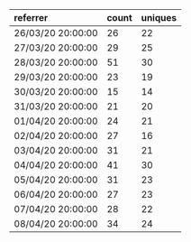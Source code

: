 | referrer          | count | uniques |
| :---------------- | :---- | :------ |
| 26/03/20 20:00:00 | 26    | 22      |
| 27/03/20 20:00:00 | 29    | 25      |
| 28/03/20 20:00:00 | 51    | 30      |
| 29/03/20 20:00:00 | 23    | 19      |
| 30/03/20 20:00:00 | 15    | 14      |
| 31/03/20 20:00:00 | 21    | 20      |
| 01/04/20 20:00:00 | 24    | 21      |
| 02/04/20 20:00:00 | 27    | 16      |
| 03/04/20 20:00:00 | 31    | 21      |
| 04/04/20 20:00:00 | 41    | 30      |
| 05/04/20 20:00:00 | 31    | 23      |
| 06/04/20 20:00:00 | 27    | 23      |
| 07/04/20 20:00:00 | 28    | 22      |
| 08/04/20 20:00:00 | 34    | 24      |